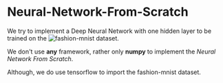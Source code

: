 # Neural-Network-From-Scratch

We try to implement a Deep Neural Network with one hidden layer to be trained on the ![fashion-mnist](https://github.com/zalandoresearch/fashion-mnist) dataset.

We don't use **any** framework, rather only **numpy** to implement the *Neural Network From Scratch*.

Although, we do use tensorflow to import the fashion-mnist dataset.
